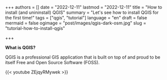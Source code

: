+++
authors = []
date = "2022-12-11"
lastmod = "2022-12-11"
title = "How to install (and unininstall) QGIS"
summary = "Let's see how to install QGIS for the first time!"
tags = ["qgis", "tutorial"]
language = "en"
draft = false
mermaid = false
ogimage = "post/images/qgis-dark-osm.jpg"
slug = "tutorial-how-to-install-qgis"

+++

**What is QGIS?**

QGIS is a professional GIS application that is built on top of and proud to be itself Free and Open Source Software (FOSS).

{{< youtube ZEjqyRMywek >}}
